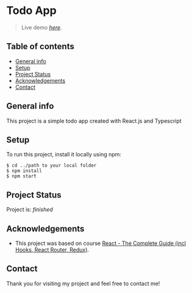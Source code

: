 # Todo App

> Live demo [_here_](https://greg-react-ts-todo.netlify.app/).

## Table of contents
* [General info](#general-info)
* [Setup](#setup)
* [Project Status](#project-status)
* [Acknowledgements](#acknowledgements)
* [Contact](#contact)


## General info
This project is a simple todo app created with React.js and Typescript

	
## Setup
To run this project, install it locally using npm:

```
$ cd ../path to your local folder
$ npm install
$ npm start
```


## Project Status
Project is: _finished_


## Acknowledgements
- This project was based on course [React - The Complete Guide (incl Hooks, React Router, Redux)](https://www.udemy.com/course/react-the-complete-guide-incl-redux/).


## Contact
Thank you for visiting my project and feel free to contact me!
